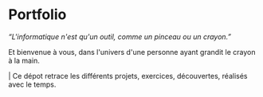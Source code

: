 # Portfolio


*“L'informatique n'est qu'un outil, comme un pinceau ou un crayon.”*

Et bienvenue à vous, dans l'univers d'une personne ayant grandit le crayon à la main.


| Ce dépot retrace les différents projets, exercices, découvertes, réalisés avec le temps.
